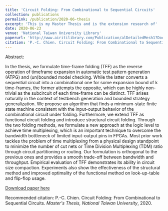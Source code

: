 ```yaml
---
title: 'Circuit Folding: From Combinational to Sequential Circuits'
collection: publications
permalink: /publication/2020-06-thesis
excerpt: 'This is my Master Thesis and is the extension research of'
date: 2020-06-23
venue: 'National Taiwan University Library'
paperurl: 'http://www.airitilibrary.com/Publication/alDetailedMesh1?DocID=U0001-1806202020341600'
citation: 'P.-C. Chien. Circuit Folding: From Combinational to Sequential Circuits. <i>Masters Thesis, National Taiwan University</i>, 2020.'
---
```

Abstract:

In the thesis, we formulate time-frame folding (TFF) as the reverse operation of timeframe expansion in automatic test pattern generation (ATPG) and (un)bounded model checking. While the latter converts a sequential circuit into a combinational one for some expansion bound of k time-frames, the former attempts the opposite, which can be highly non-trivial as the subcircuit of each time-frame can be distinct. TFF arises naturally in the context of testbench generation and bounded strategy generalization. We propose an algorithm that finds a minimum-state finite state machine consistent with the input-output behavior of the combinational circuit under folding. Furthermore, we extend TFF as functional circuit folding and introduce structural circuit folding. Through the two folding methods, we formulate a new approach at the logic level to achieve time multiplexing, which is an important technique to overcome the bandwidth bottleneck of limited input-output pins in FPGAs. Most prior work tackles the problem of time multiplexing from a physical design standpoint to minimize the number of cut nets or Time Division Multiplexing (TDM) ratio through circuit partitioning or routing. Our formulation is orthogonal to the previous ones and provides a smooth trade-off between bandwidth and throughput. Empirical evaluation of TFF demonstrates its ability in circuit size compaction. Experiments also show the effectiveness of the structural method and improved optimality of the functional method on look-up-table and flip-flop usage.

[Download paper here](http://www.airitilibrary.com/Publication/alDetailedMesh1?DocID=U0001-1806202020341600)

Recommended citation: P.-C. Chien. Circuit Folding: From Combinational to Sequential Circuits. <i>Master's Thesis, National Taiwan University</i>, 2020.